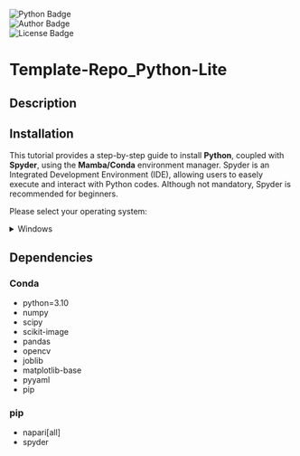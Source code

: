 ![Python Badge](https://img.shields.io/badge/Python-3.10-blue?logo=python&logoColor=rgb(149%2C157%2C165)&labelColor=rgb(50%2C60%2C65))  
![Author Badge](https://img.shields.io/badge/Author-Benoit_Dehapiot-blue?labelColor=rgb(50%2C60%2C65)&color=rgb(149%2C157%2C165))  
![License Badge](https://img.shields.io/badge/Licence-GNU_General_Public_License_v3.0-blue?labelColor=rgb(50%2C60%2C65)&color=rgb(149%2C157%2C165))  


# Template-Repo_Python-Lite
## Description

## Installation
This tutorial provides a step-by-step guide to install **Python**, coupled with **Spyder**, using the **Mamba/Conda** environment manager. Spyder is an Integrated Development Environment (IDE), allowing users to easely execute and interact with Python codes. Although not mandatory, Spyder is recommended for beginners.  

Please select your operating system:

<details> <summary>Windows</summary>  

<br>While all the following steps are required for installation, only steps 5, 8 and 9 will be required subsequently. 

### Download GitHub repository:  

1) Download GitHub repository
([link](https://github.com/BDehapiot/ETH-ScopeM_CZITools/archive/refs/heads/main.zip)) 

2) Unzip folder to a known location (e.g. `C:\Users\YourUsername\Desktop`)

### Install Mambaforge:  

3) Download Mambaforge installer for Windows
([link](https://github.com/conda-forge/miniforge/releases/latest/download/Miniforge3-Windows-x86_64.exe))  

4) Run the downloaded `.exe` file and select the following options:    
    - create start menu shortcuts  
    - add Miniforge3 to PATH environment variable  

### Setup Mamba/Conda environment: 

5) Run `Miniforge Prompt` from start menu shortcuts (see `Miniforge3` folder)  
<br>The prompt should look like this:  
    ```bash
    (base) C:\Users\YourUsername>
    ```
    `(base)` at the beginning of the prompt means that you are in your base environment

6) Move to the downloaded GitHub repository using the `cd` command: 
    ```bash
    cd Desktop/Template-Repo_Python-Lite-main
    ```
    The prompt should change to reflect your current location:
    ```bash
    (base) C:\Users\YourUsername\Desktop\Template-Repo_Python-Lite-main>
    ```

7) Create a new Mamba/Conda environment (takes a few minutes): 
    ```bash
    mamba env create -f environment.yml
    ```

8) Activate the newly created environment:
    ```bash
    mamba activate Python-Lite
    ```

    The prompt should now start with `(Python-Lite)`
    ```bash
    (Python-Lite) C:\Users\YourUsername\Desktop\Template-Repo_Python-Lite-main>
    ```

### Start and setup Spyder IDE: 

9) Start Spyder using the following command:
    ```bash
    spyder
    ```

10) Create a new Spyder project
    - Click the `Projects` > `New Project...`
    - Choose `Existing directory`
    - Select the GitHub repository using the folder icon
    - Click the `Create` button  

    You can re-open your project later using `Projects` > `Recent Projects...`
</details>  

## Dependencies
### Conda
- python=3.10
- numpy
- scipy
- scikit-image
- pandas
- opencv
- joblib
- matplotlib-base
- pyyaml
- pip

### pip
- napari[all]
- spyder
